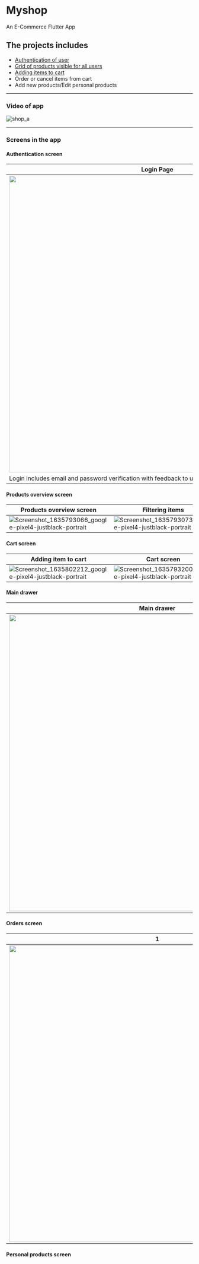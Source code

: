 # Myshop

An E-Commerce Flutter App

## The projects includes

* [Authentication of user](#authentication-screen) 
* [Grid of products visible for all users](#products-overview-screen)
* [Adding items to cart](#cart-screen)
* Order or cancel items from cart
* Add new products/Edit personal products
___________
### Video of app

![shop_a](https://user-images.githubusercontent.com/22998093/139744275-2b3bf35f-604f-433b-a04a-0e1052ea9a5e.gif)

___________
### Screens in the app

#### Authentication screen

|Login Page|Sign up Page|
|--------|---------|
|<img src="https://user-images.githubusercontent.com/22998093/139734136-04244eea-5aa7-4f3e-ac6d-ce5b30b74cb0.png" height="800" />|<img src="https://user-images.githubusercontent.com/22998093/139734170-c839684f-b730-4cf9-bf99-b9e3295d1896.png" height="800" />|
|Login includes email and password verification with feedback to user|Sign up includes basic email validation|

#### Products overview screen

|Products overview screen|Filtering items|show favourites only|
|---|---|---|
|![Screenshot_1635793066_google-pixel4-justblack-portrait](https://user-images.githubusercontent.com/22998093/139742698-037de69e-739d-4f06-a641-09fc10c00557.png)|![Screenshot_1635793073_google-pixel4-justblack-portrait](https://user-images.githubusercontent.com/22998093/139742765-3648475e-50b6-4d2c-b4a0-7d0a1cd43358.png)|![Screenshot_1635793076_google-pixel4-justblack-portrait](https://user-images.githubusercontent.com/22998093/139742860-bd0b9d68-1e4f-4d43-ad8e-084a83c3e0b3.png)|


#### Cart screen

|Adding item to cart|Cart screen|Proceed to checkout|
|---|---|---|
|![Screenshot_1635802212_google-pixel4-justblack-portrait](https://user-images.githubusercontent.com/22998093/139746347-b09f2c1a-e9b9-43b9-91f7-408e709c9f28.png)|![Screenshot_1635793200_google-pixel4-justblack-portrait](https://user-images.githubusercontent.com/22998093/139744840-554386d4-8c68-46f3-98d7-6d2c6967d280.png)|![Screenshot_1635793209_google-pixel4-justblack-portrait](https://user-images.githubusercontent.com/22998093/139746186-7ceea163-1fad-44f3-b8f5-c2d785f694e6.png)|

#### Main drawer

|Main drawer|
|---|
|<img src="https://user-images.githubusercontent.com/22998093/139746434-cd3df59a-7c5e-4bcc-9e62-85c59b5091a3.png" height="800" />|

#### Orders screen

|1|2|
|---|---|
|<img src="https://user-images.githubusercontent.com/22998093/139747532-81973d91-d909-43af-92ee-b4cd73bf7a7d.png" height="800" />|<img src="https://user-images.githubusercontent.com/22998093/139747650-3f5cdf7d-ac2f-43e7-a22b-087b7670545d.png" height="800" />|

#### Personal products screen

